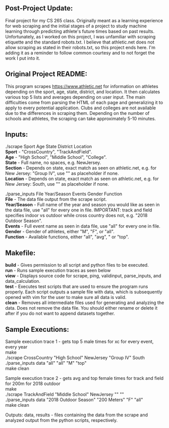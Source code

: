 ## Post-Project Update:
Final project for my CS 265 class. Originally meant as a learning experience for web scraping and the initial stages of a project to study machine learning through predicting athlete's future times based on past results. Unfortunately, as I worked on this project, I was unfamiliar with scraping etiquette and the standard robots.txt. I believe that athletic.net does not allow scraping as stated in their robots.txt, so this project ends here. I'm adding it as a reminder to follow common courtesy and to not forget the work I put into it.

## Original Project README:
This program scrapes https://www.athletic.net for information on athletes
depending on the sport, age, state, district, and location. It then calculates
various top 5 lists and averages depending on user input. The main difficulties 
come from parsing the HTML of each page and generalizing it to apply to every 
potential application. Clubs and colleges are not available due to the 
differences in scraping them. Depending on the number of schools and athletes, 
the scraping can take approximately 5-10 minutes.


## Inputs:
./scrape Sport Age State District Location </br>
<b>Sport</b> 	    - "CrossCountry", "TrackAndField".</br>
<b>Age</b> 	    - "High School", "Middle School", "College".</br>
<b>State</b> 	    - Full name, no spaces, e.g. NewJersey.</br>
<b>Section</b>     - Depends on state, exact match as seen on athletic.net, e.g.
	      for New Jersey: "Group IV", use "" as placeholder if none.</br>
<b>Location</b>    - Depends on state, exact match as seen on athletic.net, e.g.
	      for New Jersey: South, use "" as placeholder if none.
	    
./parse_inputs File Year/Season Events Gender Function</br>
<b>File</b> 	    - The data file output from the scrape script.</br>
<b>Year/Season</b> - Full name of the year and season you would like as seen in the
	      data file, use "all" for every one in file. 
	      IMPORTANT: track and field specifies indoor vs outdoor while cross 
	      country does not, e.g. "2018 Outdoor Season".</br>
<b>Events</b>      - Full event name as seen in data file, use "all" for every  one
	      in file.</br>
<b>Gender</b>      - Gender of athletes, either "M", "F", or "all".</br>
<b>Function</b>    - Available functions, either "all", "avg", " or "top".


## Makefile:
<b>build</b>	    - Gives permission to all script and python files to be executed.</br>
<b>run</b>	    - Runs sample execution traces as seen below</br>
<b>view</b>	    - Displays source code for scrape, ping, validinput, parse_inputs, 
	      and data_calculation.</br>
<b>test</b>	    - Executes test scripts that are used to ensure the program runs properly.
	      Each script outputs a sample file with data, which is subsequently opened
              with vim for the user to make sure all data is valid.</br>
<b>clean</b>	    - Removes all intermediate files used for generating and analyzing the
	      data. Does not remove the data file. You should either rename or
	      delete it after if you do not want to append datasets together.

## Sample Executions:
Sample execution trace 1 - gets top 5 male times for xc for every event, every year</br>
make </br>
./scrape CrossCountry "High School" NewJersey "Group IV" South</br>
./parse_inputs data "all" "all" "M" "top"</br>
make clean</br>

Sample execution trace 2 - gets avg and top female times for track and field for 
			   200m for 2018 outdoor</br>
make</br>
./scrape TrackAndField "Middle School" NewJersey "" ""</br>
./parse_inputs data "2018 Outdoor Season" "200 Meters" "F" "all"</br>
make clean</br>

Outputs: data, results - files containing the data from the scrape and
	 analyzed output from the python scripts, respectively.
